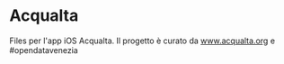 Acqualta
========

Files per l'app iOS Acqualta. Il progetto è curato da www.acqualta.org e #opendatavenezia

